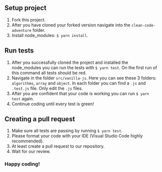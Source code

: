 ## Setup project
1. Fork this project.
2. After you have cloned your forked version navigate into the `clean-code-adventure` folder.
3. Install node_modules: `$ yarn install`.

## Run tests
1. After you successfully cloned the project and installed the node_modules you can run the tests with `$ yarn test`. On the first run of this command all tests should be red.
2. Navigate in the folder `src/vanilla-js`. Here you can see these 3 folders: `algorithms`, `array` and `object`. In each folder you can find a `.js` and `.test.js` file. Only edit the `.js` files.
3. After you are confident that your code is working you can run `$ yarn test` again. 
4. Continue coding until every test is green!

## Creating a pull request
1. Make sure all tests are passing by running `$ yarn test`.
2. Please format your code with your IDE (Visual Studio Code highly recommended).
3. At least create a pull request to our repository.
4. Wait for our review.

### Happy coding!

